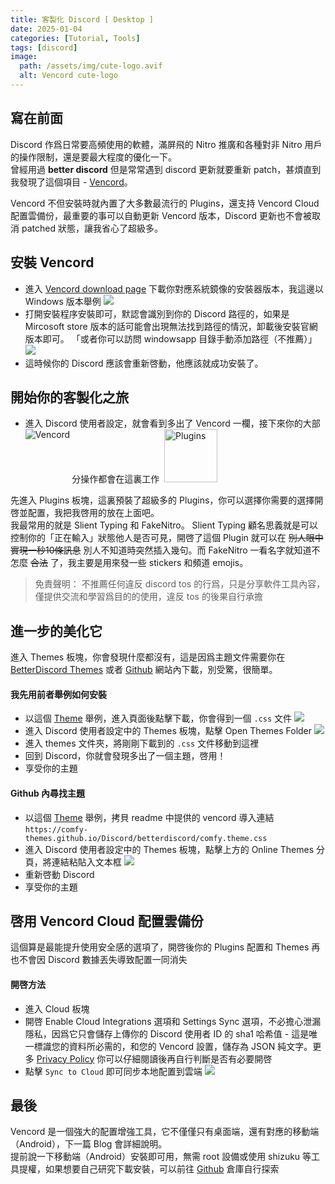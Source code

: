 ```yaml
---
title: 客製化 Discord [ Desktop ]
date: 2025-01-04
categories: [Tutorial, Tools]
tags: [discord]
image:
  path: /assets/img/cute-logo.avif
  alt: Vencord cute-logo
---
```


## 寫在前面

Discord 作爲日常要高頻使用的軟體，滿屏飛的 Nitro 推廣和各種對非 Nitro 用戶的操作限制，還是要最大程度的優化一下。  
曾經用過 **better discord** 但是常常遇到 discord 更新就要重新 patch，甚煩直到我發現了這個項目 - [Vencord](https://vencord.dev/)。

Vencord 不但安裝時就內置了大多數最流行的 Plugins，還支持 Vencord Cloud 配置雲備份，最重要的事可以自動更新 Vencord 版本，Discord 更新也不會被取消 patched 狀態，讓我省心了超級多。

## 安裝 Vencord

  - 進入 [Vencord download page](https://vencord.dev/download/) 下載你對應系統鏡像的安裝器版本，我這邊以 Windows 版本舉例 ![](https://image.gholts.top/20250104114954837.png)
  - 打開安裝程序安裝即可，默認會識別到你的 Discord 路徑的，如果是 Mircosoft store 版本的話可能會出現無法找到路徑的情況，卸載後安裝官網版本即可。 「或者你可以訪問 windowsapp 目錄手動添加路徑（不推薦）」 ![](https://image.gholts.top/20250104115454648.png)
  - 這時候你的 Discord 應該會重新啓動，他應該就成功安裝了。

## 開始你的客製化之旅

  - 進入 Discord 使用者設定，就會看到多出了 Vencord 一欄，接下來你的大部分操作都會在這裏工作 <img src="https://image.gholts.top/20250104115730561.png" alt="Vencord" align="left">&nbsp;<img src="https://image.gholts.top/20250104120040321.png" alt="Plugins" width="85px">

先進入 Plugins 板塊，這裏預裝了超級多的 Plugins，你可以選擇你需要的選擇開啓並配置，我把我啓用的放在上面吧。  
我最常用的就是 Slient Typing 和 FakeNitro。 Slient Typing 顧名思義就是可以控制你的「正在輸入」狀態他人是否可見，開啓了這個 Plugin 就可以在 ~~別人眼中實現一秒10條訊息~~ 別人不知道時突然插入幾句。而 FakeNitro 一看名字就知道不怎麼 ~~合法~~ 了，我主要是用來發一些 stickers 和頻道 emojis。

>免責聲明： 不推薦任何違反 discord tos 的行爲，只是分享軟件工具內容，僅提供交流和學習爲目的的使用，違反 tos 的後果自行承擔

## 進一步的美化它

進入 Themes 板塊，你會發現什麼都沒有，這是因爲主題文件需要你在 [BetterDiscord Themes](https://betterdiscord.app/themes) 或者 [Github](https://github.com/search?q=discord+theme&type=repositories) 網站內下載，別受驚，很簡單。

#### 我先用前者舉例如何安裝

  - 以這個 [Theme](https://betterdiscord.app/theme/midnight) 舉例，進入頁面後點擊下載，你會得到一個 `.css` 文件 ![](https://image.gholts.top/20250104124402670.png)
  - 進入 Discord 使用者設定中的 Themes 板塊，點擊 Open Themes Folder ![](https://image.gholts.top/20250104124659339.png)
  - 進入 themes 文件夾，將剛剛下載到的 `.css` 文件移動到這裡
  - 回到 Discord，你就會發現多出了一個主題，啓用！
  - 享受你的主題

#### Github 內尋找主題

  - 以這個 [Theme](https://github.com/Comfy-Themes/Discord) 舉例，拷貝 readme 中提供的 vencord 導入連結 `https://comfy-themes.github.io/Discord/betterdiscord/comfy.theme.css`
  - 進入 Discord 使用者設定中的 Themes 板塊，點擊上方的 Online Themes 分頁，將連結粘貼入文本框 ![](https://image.gholts.top/20250104125507279.png)
  - 重新啓動 Discord
  - 享受你的主題

## 啓用 Vencord Cloud 配置雲備份

這個算是最能提升使用安全感的選項了，開啓後你的 Plugins 配置和 Themes 再也不會因 Discord 數據丟失導致配置一同消失

#### 開啓方法

  - 進入 Cloud 板塊
  - 開啓 Enable Cloud Integrations 選項和 Settings Sync 選項，不必擔心泄漏隱私，因爲它只會儲存上傳你的 Discord 使用者 ID 的 sha1 哈希值 - 這是唯一標識您的資料所必需的，和您的 Vencord 設置，儲存為 JSON 純文字。更多 [Privacy Policy](https://vencord.dev/cloud/privacy/) 你可以仔細閱讀後再自行判斷是否有必要開啓
  - 點擊 `Sync to Cloud` 即可同步本地配置到雲端 ![](https://image.gholts.top/20250104130408955.png)

## 最後

Vencord 是一個強大的配置增強工具，它不僅僅只有桌面端，還有對應的移動端（Android），下一篇 Blog 會詳細說明。  
提前說一下移動端（Android）安裝即可用，無需 root 設備或使用 shizuku 等工具提權，如果想要自己研究下載安裝，可以前往 [Github](https://github.com/Aliucord/Aliucord) 倉庫自行探索